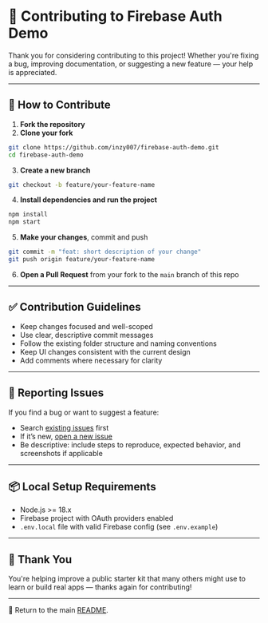 # 🤝 Contributing to Firebase Auth Demo

Thank you for considering contributing to this project! Whether you're fixing a bug, improving documentation, or suggesting a new feature — your help is appreciated.

---

## 🚀 How to Contribute

1. **Fork the repository**
2. **Clone your fork**

```bash
git clone https://github.com/inzy007/firebase-auth-demo.git
cd firebase-auth-demo
```

3. **Create a new branch**

```bash
git checkout -b feature/your-feature-name
```

4. **Install dependencies and run the project**

```bash
npm install
npm start
```

5. **Make your changes**, commit and push

```bash
git commit -m "feat: short description of your change"
git push origin feature/your-feature-name
```

6. **Open a Pull Request** from your fork to the `main` branch of this repo

---

## ✅ Contribution Guidelines

- Keep changes focused and well-scoped
- Use clear, descriptive commit messages
- Follow the existing folder structure and naming conventions
- Keep UI changes consistent with the current design
- Add comments where necessary for clarity

---

## 🐞 Reporting Issues

If you find a bug or want to suggest a feature:
- Search [existing issues](https://github.com/inzy007/firebase-auth-demo/issues) first
- If it’s new, [open a new issue](https://github.com/inzy007/firebase-auth-demo/issues/new)
- Be descriptive: include steps to reproduce, expected behavior, and screenshots if applicable

---

## 📦 Local Setup Requirements

- Node.js >= 18.x
- Firebase project with OAuth providers enabled
- `.env.local` file with valid Firebase config (see `.env.example`)

---

## 🙌 Thank You

You're helping improve a public starter kit that many others might use to learn or build real apps — thanks again for contributing!

---

📖 Return to the main [README](../README.md).
